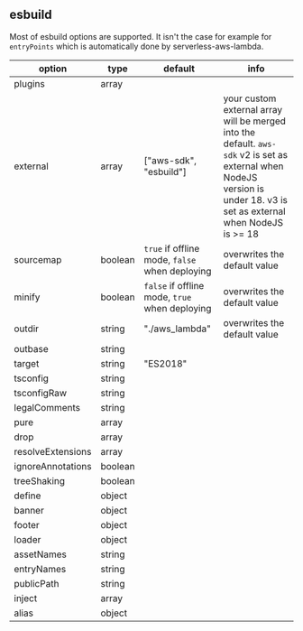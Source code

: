 ## esbuild

Most of esbuild options are supported. It isn't the case for example for `entryPoints` which is automatically done by serverless-aws-lambda.

| option            | type    | default                                        | info                                                                                                                                                                    |
| ----------------- | ------- | ---------------------------------------------- | ----------------------------------------------------------------------------------------------------------------------------------------------------------------------- |
| plugins           | array   |                                                |                                                                                                                                                                         |
| external          | array   | ["aws-sdk", "esbuild"]                         | your custom external array will be merged into the default. `aws-sdk` v2 is set as external when NodeJS version is under 18. v3 is set as external when NodeJS is >= 18 |
| sourcemap         | boolean | `true` if offline mode, `false` when deploying | overwrites the default value                                                                                                                                            |
| minify            | boolean | `false` if offline mode, `true` when deploying | overwrites the default value                                                                                                                                            |
| outdir            | string  | "./aws_lambda"                                 | overwrites the default value                                                                                                                                            |
| outbase           | string  |                                                |                                                                                                                                                                         |
| target            | string  | "ES2018"                                       |                                                                                                                                                                         |
| tsconfig          | string  |                                                |                                                                                                                                                                         |
| tsconfigRaw       | string  |                                                |                                                                                                                                                                         |
| legalComments     | string  |                                                |                                                                                                                                                                         |
| pure              | array   |                                                |                                                                                                                                                                         |
| drop              | array   |                                                |                                                                                                                                                                         |
| resolveExtensions | array   |                                                |                                                                                                                                                                         |
| ignoreAnnotations | boolean |                                                |                                                                                                                                                                         |
| treeShaking       | boolean |                                                |                                                                                                                                                                         |
| define            | object  |                                                |                                                                                                                                                                         |
| banner            | object  |                                                |                                                                                                                                                                         |
| footer            | object  |                                                |                                                                                                                                                                         |
| loader            | object  |                                                |                                                                                                                                                                         |
| assetNames        | string  |                                                |                                                                                                                                                                         |
| entryNames        | string  |                                                |                                                                                                                                                                         |
| publicPath        | string  |                                                |                                                                                                                                                                         |
| inject            | array   |                                                |                                                                                                                                                                         |
| alias             | object  |                                                |                                                                                                                                                                         |
